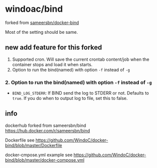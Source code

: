# windoac/bind

forked from [sameersbn/docker-bind](https://github.com/sameersbn/docker-bind)

Most of the setting should be same.

## new add feature for this forked

1. Supported cron. Will save the current crontab content/job when the container stops and load it when starts.
2. Option to run the bind(named) with option `-f` instead of `-g`

### 2. Option to run the bind(named) with option `-f` instead of `-g`

* `BIND_LOG_STDERR`: If BIND send the log to STDERR or not. Defaults to `true`. 
   If you do when to output log to file, set this to false.

## info

dockerhub forked from sameersbn/bind
https://hub.docker.com/r/sameersbn/bind

Dockerfile see
https://github.com/WindoC/docker-bind/blob/master/Dockerfile

docker-cmpose.yml example see
https://github.com/WindoC/docker-bind/blob/master/docker-compose.yml
